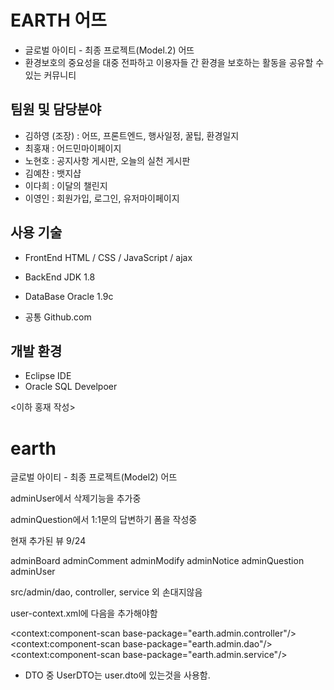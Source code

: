 # EARTH 어뜨
  - 글로벌 아이티 - 최종 프로젝트(Model.2) 어뜨
  - 환경보호의 중요성을 대중 전파하고 이용자들 간 환경을 보호하는 활동을 공유할 수 있는 커뮤니티
  
## 팀원 및 담당분야
  - 김하영 (조장) : 어뜨, 프론트엔드, 행사일정, 꿀팁, 환경일지 
  - 최홍재 : 어드민마이페이지
  - 노현호 : 공지사항 게시판, 오늘의 실천 게시판
  - 김예찬 : 뱃지샵
  - 이다희 : 이달의 챌린지
  - 이영인 : 회원가입, 로그인, 유저마이페이지

## 사용 기술
  - FrontEnd
    HTML / CSS / JavaScript / ajax
    
  - BackEnd
    JDK 1.8
    
  - DataBase
    Oracle 1.9c
    
  - 공통
    Github.com
   
## 개발 환경
  - Eclipse IDE
  - Oracle SQL Develpoer
  
  
<이하 홍재 작성>
# earth
글로벌 아이티 - 최종 프로젝트(Model2) 어뜨

adminUser에서 삭제기능을 추가중

adminQuestion에서 1:1문의 답변하기 폼을 작성중

현재 추가된 뷰 9/24

adminBoard
adminComment
adminModify
adminNotice
adminQuestion
adminUser

src/admin/dao, controller, service 외 손대지않음

user-context.xml에 다음을 추가해야함

<context:component-scan base-package="earth.admin.controller"/>
<context:component-scan base-package="earth.admin.dao"/>
<context:component-scan base-package="earth.admin.service"/>
* DTO 중 UserDTO는 user.dto에 있는것을 사용함.
